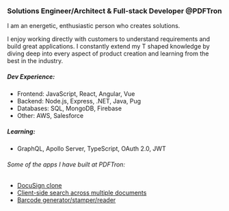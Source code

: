 ### Solutions Engineer/Architect & Full-stack Developer @PDFTron

I am an energetic, enthusiastic person who creates solutions.

I enjoy working directly with customers to understand requirements and build great applications. I constantly extend my T shaped knowledge by diving deep into every aspect of product creation and learning from the best in the industry.

##### Dev Experience:
- Frontend: JavaScript, React, Angular, Vue
- Backend: Node.js, Express, .NET, Java, Pug
- Databases: SQL, MongoDB, Firebase
- Other: AWS, Salesforce

##### Learning:
- GraphQL, Apollo Server, TypeScript, OAuth 2.0, JWT

###### Some of the apps I have built at PDFTron:
- [DocuSign clone](https://github.com/PDFTron/pdftron-sign-app)
- [Client-side search across multiple documents](https://github.com/PDFTron/pdftron-document-search)
- [Barcode generator/stamper/reader](https://github.com/PDFTron/webviewer-barcode)
